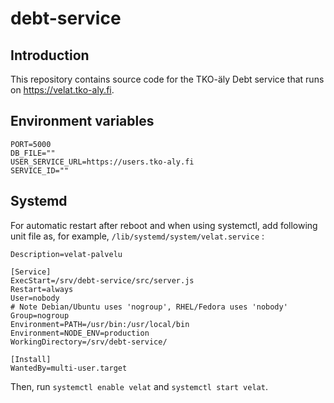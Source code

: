# debt-service

## Introduction

This repository contains source code for the TKO-äly Debt service that runs on https://velat.tko-aly.fi.

## Environment variables

```
PORT=5000
DB_FILE=""
USER_SERVICE_URL=https://users.tko-aly.fi
SERVICE_ID=""
```

## Systemd

For automatic restart after reboot and when using systemctl, add following unit file as, for example, `/lib/systemd/system/velat.service` :

```[Unit]
Description=velat-palvelu

[Service]
ExecStart=/srv/debt-service/src/server.js
Restart=always
User=nobody
# Note Debian/Ubuntu uses 'nogroup', RHEL/Fedora uses 'nobody'
Group=nogroup
Environment=PATH=/usr/bin:/usr/local/bin
Environment=NODE_ENV=production
WorkingDirectory=/srv/debt-service/

[Install]
WantedBy=multi-user.target
```

Then, run `systemctl enable velat` and `systemctl start velat`.
